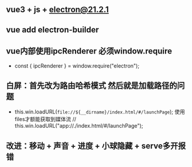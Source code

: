 
## vue3 + js + electron@21.2.1
## vue add electron-builder
## vue内部使用ipcRenderer 必须window.require
- const { ipcRenderer } = window.require("electron");



## 白屏：首先改为路由哈希模式 然后就是加载路径的问题
- this.win.loadURL(`file://${__dirname}/index.html/#/launchPage`);   使用files才额能获取到媒体流
  // this.win.loadURL("app://./index.html/#/launchPage");


## 改进：移动 + 声音 + 进度 + 小球隐藏 + serve多开报错